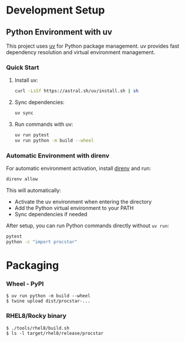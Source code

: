 # Development Setup

## Python Environment with uv

This project uses [uv](https://docs.astral.sh/uv/) for Python package management. uv provides fast dependency resolution and virtual environment management.

### Quick Start

1. Install uv:
   ```bash
   curl -LsSf https://astral.sh/uv/install.sh | sh
   ```

2. Sync dependencies:
   ```bash
   uv sync
   ```

3. Run commands with uv:
   ```bash
   uv run pytest
   uv run python -m build --wheel
   ```

### Automatic Environment with direnv

For automatic environment activation, install [direnv](https://direnv.net/) and run:

```bash
direnv allow
```

This will automatically:
- Activate the uv environment when entering the directory
- Add the Python virtual environment to your PATH
- Sync dependencies if needed

After setup, you can run Python commands directly without `uv run`:
```bash
pytest
python -c "import procstar"
```


# Packaging

### Wheel - PyPI

```
$ uv run python -m build --wheel
$ twine upload dist/procstar-...
```

### RHEL8/Rocky binary

```
$ ./tools/rhel8/build.sh
$ ls -l target/rhel8/release/procstar
```

